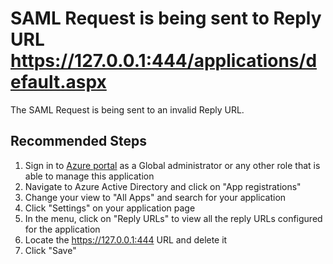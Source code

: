 <properties
    pageTitle="Saml response sent to invalid reply url local host"
    description= "For custom application's configured in azure active directory and configured for saml single sign-on, the saml response is sent to reply url local host"
    service="microsoft.aad"
    resource="Microsoft_AAD_IAM"
    infoBubbleText="See details on the right"
    authors="zabenamr"
    ms.author="zabenamr"
    displayOrder=""
    supportTopicIds=""
    selfHelpType="diagnostics"
    diagnosticScenario="InvalidReplyUrlLocalHost"
    resourceTags=""
    productPesIds=""
    cloudEnvironments="public"
    articleId="enterpriseapps_samlsso_invalid_replyUrl"
    	ownershipId="AzureIdentity_User"
/>

# SAML Request is being sent to Reply URL https://127.0.0.1:444/applications/default.aspx
<!--/issueDescription-->
The SAML Request is being sent to an invalid Reply URL.
<!--/issueDescription-->

## **Recommended Steps**

1. Sign in to [Azure portal](https://portal.azure.com) as a Global administrator or any other role that is able to manage this application
2. Navigate to Azure Active Directory and click on "App registrations"
3. Change your view to "All Apps" and search for your application
4. Click "Settings" on your application page
5. In the menu, click on "Reply URLs" to view all the reply URLs configured for the application
6. Locate the https://127.0.0.1:444 URL and delete it
7. Click "Save"
